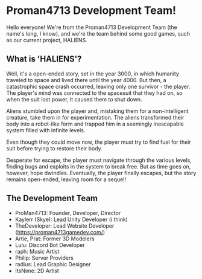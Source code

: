 # Proman4713 Development Team!
Hello everyone! We're from the Proman4713 Development Team (the name's long, I know), and we're the team behind some good games, such as our current project, HALIENS.

## What is 'HALIENS'?
Well, it's a open-ended story, set in the year 3000, in which humanity traveled to space and lived there until the year 4000. But then, a catastrophic space crash occurred, leaving only one survivor - the player. The player's mind was connected to the spacesuit that they had on, so when the suit lost power, it caused them to shut down.

Aliens stumbled upon the player and, mistaking them for a non-intelligent creature, take them in for experimentation. The aliens transformed their body into a robot-like form and trapped him in a seemingly inescapable system filled with infinite levels.

Even though they could move now, the player must try to find fuel for their suit before trying to restore their body.

Desperate for escape, the player must navigate through the various levels, finding bugs and exploits in the system to break free. But as time goes on, however, hope dwindles. 
Eventually, the player finally escapes, but the story remains open-ended, leaving room for a sequel!

## The Development Team
- ProMan4713: Founder, Developer, Director
- Kaylerr (Skye): Lead Unity Developer (i think)
- TheDeveloper: Lead Website Developer (https://proman4713gamedev.com/)
- Artie, Prat: Former 3D Modelers
- Lulu: Discord Bot Developer
- raph: Music Artist
- Philip: Server Providers
- radius: Lead Graphic Designer
- ItsNime: 2D Artist
